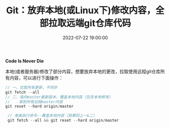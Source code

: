﻿---
title: Git：放弃本地(或Linux下)修改内容，全部拉取远端git仓库代码
type: 'tags'
categories: ['Git']
date: 2022-07-22 19:00:00

---

**Code Is Never Die**

本地(或者服务器)修改了部分内容，想要放弃本地的更改，拉取使用远程git仓库所有内容，可以进行下面操作：
```javascript
// 一、拉取所有更新，不同步
git fetch --all
// 二、指向master最新版本，覆盖本地内容（包含本地修改）
//    拿到所有远程master内容
git reset --hard origin/master
```

```javascript
 // 单条执行命令--覆盖本地内容（效果同上一&二）
 git fetch --all && git reset --hard origin/master
```

